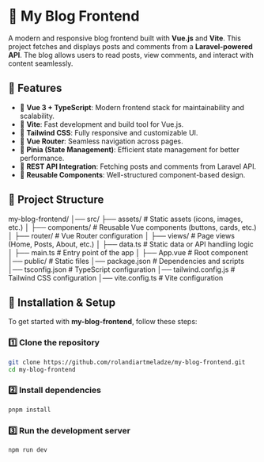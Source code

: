 # 📝 My Blog Frontend

A modern and responsive blog frontend built with **Vue.js** and **Vite**. This project fetches and displays posts and comments from a **Laravel-powered API**. The blog allows users to read posts, view comments, and interact with content seamlessly.

## 🌟 Features
- 🔹 **Vue 3 + TypeScript**: Modern frontend stack for maintainability and scalability.
- 🔹 **Vite**: Fast development and build tool for Vue.js.
- 🔹 **Tailwind CSS**: Fully responsive and customizable UI.
- 🔹 **Vue Router**: Seamless navigation across pages.
- 🔹 **Pinia (State Management)**: Efficient state management for better performance.
- 🔹 **REST API Integration**: Fetching posts and comments from Laravel API.
- 🔹 **Reusable Components**: Well-structured component-based design.

## 📂 Project Structure
my-blog-frontend/ 
    │── src/ 
        ├── assets/ # Static assets (icons, images, etc.) │ 
        ├── components/ # Reusable Vue components (buttons, cards, etc.) │ 
        ├── router/ # Vue Router configuration │ 
        ├── views/ # Page views (Home, Posts, About, etc.) │ 
        ├── data.ts # Static data or API handling logic │ 
        ├── main.ts # Entry point of the app │ 
        ├── App.vue # Root component 
        │── public/ # Static files 
        │── package.json # Dependencies and scripts 
        │── tsconfig.json # TypeScript configuration 
        │── tailwind.config.js # Tailwind CSS configuration 
        │── vite.config.ts # Vite configuration

    
## 🚀 Installation & Setup
To get started with **my-blog-frontend**, follow these steps:

### 1️⃣ Clone the repository
```sh
git clone https://github.com/rolandiartmeladze/my-blog-frontend.git
cd my-blog-frontend
```

### 2️⃣ Install dependencies
```sh
pnpm install
```

### 3️⃣ Run the development server
```sh
npm run dev

```
